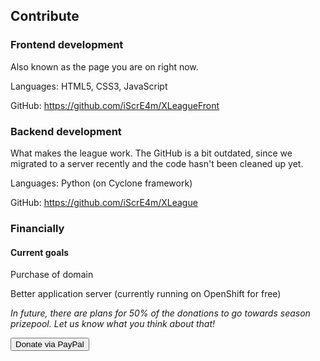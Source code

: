## Contribute

### Frontend development

Also known as the page you are on right now.

Languages: HTML5, CSS3, JavaScript

GitHub: <a href="https://github.com/iScrE4m/XLeagueFront" target="_blank">https://github.com/iScrE4m/XLeagueFront</a>

### Backend development

What makes the league work. The GitHub is a bit outdated, since we migrated to a server recently and the code hasn't been cleaned up yet.

Languages: Python (on Cyclone framework)

GitHub: <a href="https://github.com/iScrE4m/XLeague" target="_blank">https://github.com/iScrE4m/XLeague</a>

### Financially

#### Current goals 

Purchase of domain

Better application server (currently running on OpenShift for free)

*In future, there are plans for 50% of the donations to go towards season prizepool. Let us know what you think about that!*

<input type="button" id="donate" class="Send" value="Donate via PayPal" onclick="window.open('https://www.paypal.com/cgi-bin/webscr?cmd=_donations&business=N3FWZYLDU4A68&lc=CZ&item_name=XLeague&currency_code=EUR&bn=PP%2dDonationsBF%3abtn_donateCC_LG%2egif%3aNonHosted','_blank');">